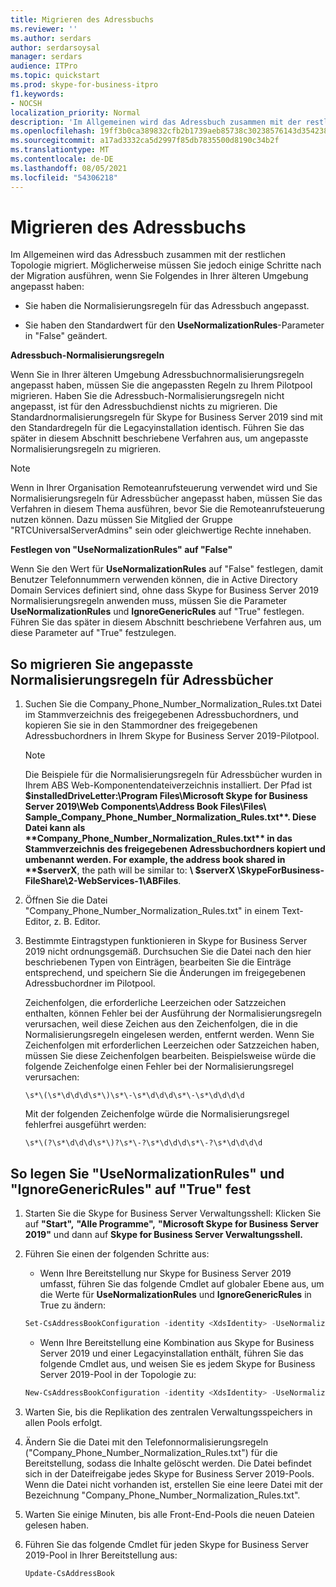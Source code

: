 ```yaml
---
title: Migrieren des Adressbuchs
ms.reviewer: ''
ms.author: serdars
author: serdarsoysal
manager: serdars
audience: ITPro
ms.topic: quickstart
ms.prod: skype-for-business-itpro
f1.keywords:
- NOCSH
localization_priority: Normal
description: 'Im Allgemeinen wird das Adressbuch zusammen mit der restlichen Topologie migriert. Möglicherweise müssen Sie jedoch einige Schritte nach der Migration ausführen, wenn Sie Folgendes in Ihrer älteren Umgebung angepasst haben:'
ms.openlocfilehash: 19ff3b0ca389832cfb2b1739aeb85738c30238576143d3542388fd1ef97a6498
ms.sourcegitcommit: a17ad3332ca5d2997f85db7835500d8190c34b2f
ms.translationtype: MT
ms.contentlocale: de-DE
ms.lasthandoff: 08/05/2021
ms.locfileid: "54306218"
---
```

# <a name="migrate-address-book"></a>Migrieren des Adressbuchs

Im Allgemeinen wird das Adressbuch zusammen mit der restlichen Topologie migriert. Möglicherweise müssen Sie jedoch einige Schritte nach der Migration ausführen, wenn Sie Folgendes in Ihrer älteren Umgebung angepasst haben: 

- Sie haben die Normalisierungsregeln für das Adressbuch angepasst.

- Sie haben den Standardwert für den **UseNormalizationRules**-Parameter in "False" geändert. 


 **Adressbuch-Normalisierungsregeln**

Wenn Sie in Ihrer älteren Umgebung Adressbuchnormalisierungsregeln angepasst haben, müssen Sie die angepassten Regeln zu Ihrem Pilotpool migrieren. Haben Sie die Adressbuch-Normalisierungsregeln nicht angepasst, ist für den Adressbuchdienst nichts zu migrieren. Die Standardnormalisierungsregeln für Skype for Business Server 2019 sind mit den Standardregeln für die Legacyinstallation identisch. Führen Sie das später in diesem Abschnitt beschriebene Verfahren aus, um angepasste Normalisierungsregeln zu migrieren.

> [!NOTE]
> Wenn in Ihrer Organisation Remoteanrufsteuerung verwendet wird und Sie Normalisierungsregeln für Adressbücher angepasst haben, müssen Sie das Verfahren in diesem Thema ausführen, bevor Sie die Remoteanrufsteuerung nutzen können. Dazu müssen Sie Mitglied der Gruppe "RTCUniversalServerAdmins" sein oder gleichwertige Rechte innehaben. 

 **Festlegen von "UseNormalizationRules" auf "False"**

Wenn Sie den Wert für **UseNormalizationRules** auf "False" festlegen, damit Benutzer Telefonnummern verwenden können, die in Active Directory Domain Services definiert sind, ohne dass Skype for Business Server 2019 Normalisierungsregeln anwenden muss, müssen Sie die Parameter **UseNormalizationRules** und **IgnoreGenericRules** auf "True" festlegen. Führen Sie das später in diesem Abschnitt beschriebene Verfahren aus, um diese Parameter auf "True" festzulegen. 

## <a name="to-migrate-address-book-customized-normalization-rules"></a>So migrieren Sie angepasste Normalisierungsregeln für Adressbücher

1. Suchen Sie die Company_Phone_Number_Normalization_Rules.txt Datei im Stammverzeichnis des freigegebenen Adressbuchordners, und kopieren Sie sie in den Stammordner des freigegebenen Adressbuchordners in Ihrem Skype for Business Server 2019-Pilotpool.

    > [!NOTE]
    > Die Beispiele für die Normalisierungsregeln für Adressbücher wurden in Ihrem ABS Web-Komponentendateiverzeichnis installiert. Der Pfad ist **$installedDriveLetter:\Program Files\Microsoft Skype for Business Server 2019\Web Components\Address Book Files\Files\ Sample_Company_Phone_Number_Normalization_Rules.txt**. Diese Datei kann als **Company_Phone_Number_Normalization_Rules.txt** in das Stammverzeichnis des freigegebenen Adressbuchordners kopiert und umbenannt werden. For example, the address book shared in **$serverX**, the path will be similar to: **\\ $serverX \SkypeForBusiness-FileShare\2-WebServices-1\ABFiles**. 

2. Öffnen Sie die Datei "Company_Phone_Number_Normalization_Rules.txt" in einem Text-Editor, z. B. Editor.

3. Bestimmte Eintragstypen funktionieren in Skype for Business Server 2019 nicht ordnungsgemäß. Durchsuchen Sie die Datei nach den hier beschriebenen Typen von Einträgen, bearbeiten Sie die Einträge entsprechend, und speichern Sie die Änderungen im freigegebenen Adressbuchordner im Pilotpool.

    Zeichenfolgen, die erforderliche Leerzeichen oder Satzzeichen enthalten, können Fehler bei der Ausführung der Normalisierungsregeln verursachen, weil diese Zeichen aus den Zeichenfolgen, die in die Normalisierungsregeln eingelesen werden, entfernt werden. Wenn Sie Zeichenfolgen mit erforderlichen Leerzeichen oder Satzzeichen haben, müssen Sie diese Zeichenfolgen bearbeiten. Beispielsweise würde die folgende Zeichenfolge einen Fehler bei der Normalisierungsregel verursachen:

   ```console
   \s*\(\s*\d\d\d\s*\)\s*\-\s*\d\d\d\s*\-\s*\d\d\d\d
   ```

    Mit der folgenden Zeichenfolge würde die Normalisierungsregel fehlerfrei ausgeführt werden:

   ```console
   \s*\(?\s*\d\d\d\s*\)?\s*\-?\s*\d\d\d\s*\-?\s*\d\d\d\d
   ```

## <a name="to-set-usenormalizationrules-and-ignoregenericrules-to-true"></a>So legen Sie "UseNormalizationRules" und "IgnoreGenericRules" auf "True" fest

1. Starten Sie die Skype for Business Server Verwaltungsshell: Klicken Sie auf **"Start",** **"Alle Programme",** **"Microsoft Skype for Business Server 2019"** und dann auf **Skype for Business Server Verwaltungsshell.**

2. Führen Sie einen der folgenden Schritte aus:

   - Wenn Ihre Bereitstellung nur Skype for Business Server 2019 umfasst, führen Sie das folgende Cmdlet auf globaler Ebene aus, um die Werte für **UseNormalizationRules** und **IgnoreGenericRules** in True zu ändern: 

   ```PowerShell
   Set-CsAddressBookConfiguration -identity <XdsIdentity> -UseNormalizationRules=$true -IgnoreGenericRules=$true
   ```

   - Wenn Ihre Bereitstellung eine Kombination aus Skype for Business Server 2019 und einer Legacyinstallation enthält, führen Sie das folgende Cmdlet aus, und weisen Sie es jedem Skype for Business Server 2019-Pool in der Topologie zu:

   ```PowerShell
   New-CsAddressBookConfiguration -identity <XdsIdentity> -UseNormalizationRules=$true -IgnoreGenericRules=$true
   ```

3. Warten Sie, bis die Replikation des zentralen Verwaltungsspeichers in allen Pools erfolgt.

4. Ändern Sie die Datei mit den Telefonnormalisierungsregeln ("Company_Phone_Number_Normalization_Rules.txt") für die Bereitstellung, sodass die Inhalte gelöscht werden. Die Datei befindet sich in der Dateifreigabe jedes Skype for Business Server 2019-Pools. Wenn die Datei nicht vorhanden ist, erstellen Sie eine leere Datei mit der Bezeichnung "Company_Phone_Number_Normalization_Rules.txt".

5. Warten Sie einige Minuten, bis alle Front-End-Pools die neuen Dateien gelesen haben.

6. Führen Sie das folgende Cmdlet für jeden Skype for Business Server 2019-Pool in Ihrer Bereitstellung aus:

   ```PowerShell
   Update-CsAddressBook
   ```


